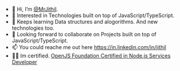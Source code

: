 - 👋 Hi, I’m [@MrJithil](https://github.com/MrJithil/MrJithil).
- 👀 Interested in Technologies built on top of JavaScript/TypeScript.
- 🌱 Keeps learning Data structures and alogorithms. And new technologies too.
- 💞️ Looking forward to collaborate on Projects built on top of JavaScript/TypeScript.
- 📫 You could reache me out here https://in.linkedin.com/in/jithil
- 👨‍🎓 Im certified. [OpenJS Foundation Certified in Node.js Services Developer](https://ti-user-certificates.s3.amazonaws.com/e0df7fbf-a057-42af-8a1f-590912be5460/71047952-70fb-4d27-b21f-9afce22d7ee5-jithil-p-ponnan-77bd6818-dc29-4ab5-a8de-8c030d2b3b1d-certificate.pdf)

<!---
MrJithil/MrJithil is a ✨ special ✨ repository because its `README.md` (this file) appears on your GitHub profile.
You can click the Preview link to take a look at your changes.
--->
